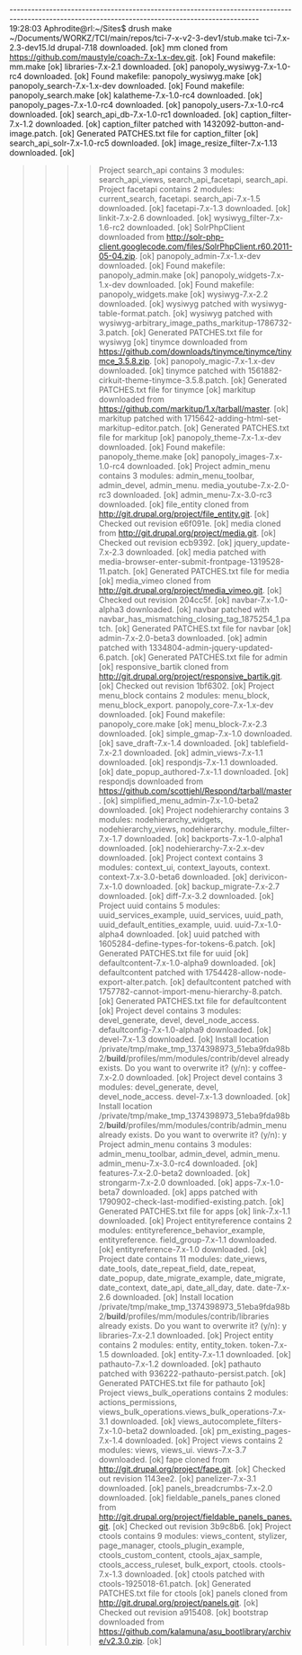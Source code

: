 --------------------------------------------------------------------------------------------------------------------------------------------------- 19:28:03
Aphrodite@rl:~/Sites$ drush make ~/Documents/WORKZ/TCI/main/repos/tci-7-x-v2-3-dev1/stub.make tci-7.x-2.3-dev15.ld
drupal-7.18 downloaded.                                                                                                                          [ok]
mm cloned from https://github.com/maustyle/coach-7.x-1.x-dev.git.                                                                                [ok]
Found makefile: mm.make                                                                                                                          [ok]
libraries-7.x-2.1 downloaded.                                                                                                                    [ok]
panopoly_wysiwyg-7.x-1.0-rc4 downloaded.                                                                                                         [ok]
Found makefile: panopoly_wysiwyg.make                                                                                                            [ok]
panopoly_search-7.x-1.x-dev downloaded.                                                                                                          [ok]
Found makefile: panopoly_search.make                                                                                                             [ok]
kalatheme-7.x-1.0-rc4 downloaded.                                                                                                                [ok]
panopoly_pages-7.x-1.0-rc4 downloaded.                                                                                                           [ok]
panopoly_users-7.x-1.0-rc4 downloaded.                                                                                                           [ok]
search_api_db-7.x-1.0-rc1 downloaded.                                                                                                            [ok]
caption_filter-7.x-1.2 downloaded.                                                                                                               [ok]
caption_filter patched with 1432092-button-and-image.patch.                                                                                      [ok]
Generated PATCHES.txt file for caption_filter                                                                                                    [ok]
search_api_solr-7.x-1.0-rc5 downloaded.                                                                                                          [ok]
image_resize_filter-7.x-1.13 downloaded.                                                                                                         [ok]
 >>  >> Project search_api contains 3 modules: search_api_views, search_api_facetapi, search_api.
 >>  >> Project facetapi contains 2 modules: current_search, facetapi.
search_api-7.x-1.5 downloaded.                                                                                                                   [ok]
facetapi-7.x-1.3 downloaded.                                                                                                                     [ok]
linkit-7.x-2.6 downloaded.                                                                                                                       [ok]
wysiwyg_filter-7.x-1.6-rc2 downloaded.                                                                                                           [ok]
SolrPhpClient downloaded from http://solr-php-client.googlecode.com/files/SolrPhpClient.r60.2011-05-04.zip.                                      [ok]
panopoly_admin-7.x-1.x-dev downloaded.                                                                                                           [ok]
Found makefile: panopoly_admin.make                                                                                                              [ok]
panopoly_widgets-7.x-1.x-dev downloaded.                                                                                                         [ok]
Found makefile: panopoly_widgets.make                                                                                                            [ok]
wysiwyg-7.x-2.2 downloaded.                                                                                                                      [ok]
wysiwyg patched with wysiwyg-table-format.patch.                                                                                                 [ok]
wysiwyg patched with wysiwyg-arbitrary_image_paths_markitup-1786732-3.patch.                                                                     [ok]
Generated PATCHES.txt file for wysiwyg                                                                                                           [ok]
tinymce downloaded from https://github.com/downloads/tinymce/tinymce/tinymce_3.5.8.zip.                                                          [ok]
panopoly_magic-7.x-1.x-dev downloaded.                                                                                                           [ok]
tinymce patched with 1561882-cirkuit-theme-tinymce-3.5.8.patch.                                                                                  [ok]
Generated PATCHES.txt file for tinymce                                                                                                           [ok]
markitup downloaded from https://github.com/markitup/1.x/tarball/master.                                                                         [ok]
markitup patched with 1715642-adding-html-set-markitup-editor.patch.                                                                             [ok]
Generated PATCHES.txt file for markitup                                                                                                          [ok]
panopoly_theme-7.x-1.x-dev downloaded.                                                                                                           [ok]
Found makefile: panopoly_theme.make                                                                                                              [ok]
panopoly_images-7.x-1.0-rc4 downloaded.                                                                                                          [ok]
 >>  >> Project admin_menu contains 3 modules: admin_menu_toolbar, admin_devel, admin_menu.
media_youtube-7.x-2.0-rc3 downloaded.                                                                                                            [ok]
admin_menu-7.x-3.0-rc3 downloaded.                                                                                                               [ok]
file_entity cloned from http://git.drupal.org/project/file_entity.git.                                                                           [ok]
Checked out revision e6f091e.                                                                                                                    [ok]
media cloned from http://git.drupal.org/project/media.git.                                                                                       [ok]
Checked out revision ecb9392.                                                                                                                    [ok]
jquery_update-7.x-2.3 downloaded.                                                                                                                [ok]
media patched with media-browser-enter-submit-frontpage-1319528-11.patch.                                                                        [ok]
Generated PATCHES.txt file for media                                                                                                             [ok]
media_vimeo cloned from http://git.drupal.org/project/media_vimeo.git.                                                                           [ok]
Checked out revision 204cc5f.                                                                                                                    [ok]
navbar-7.x-1.0-alpha3 downloaded.                                                                                                                [ok]
navbar patched with navbar_has_mismatching_closing_tag_1875254_1.patch.                                                                          [ok]
Generated PATCHES.txt file for navbar                                                                                                            [ok]
admin-7.x-2.0-beta3 downloaded.                                                                                                                  [ok]
admin patched with 1334804-admin-jquery-updated-6.patch.                                                                                         [ok]
Generated PATCHES.txt file for admin                                                                                                             [ok]
responsive_bartik cloned from http://git.drupal.org/project/responsive_bartik.git.                                                               [ok]
Checked out revision 1bf6302.                                                                                                                    [ok]
 >>  >> Project menu_block contains 2 modules: menu_block, menu_block_export.
panopoly_core-7.x-1.x-dev downloaded.                                                                                                            [ok]
Found makefile: panopoly_core.make                                                                                                               [ok]
menu_block-7.x-2.3 downloaded.                                                                                                                   [ok]
simple_gmap-7.x-1.0 downloaded.                                                                                                                  [ok]
save_draft-7.x-1.4 downloaded.                                                                                                                   [ok]
tablefield-7.x-2.1 downloaded.                                                                                                                   [ok]
admin_views-7.x-1.1 downloaded.                                                                                                                  [ok]
respondjs-7.x-1.1 downloaded.                                                                                                                    [ok]
date_popup_authored-7.x-1.1 downloaded.                                                                                                          [ok]
respondjs downloaded from https://github.com/scottjehl/Respond/tarball/master.                                                                   [ok]
simplified_menu_admin-7.x-1.0-beta2 downloaded.                                                                                                  [ok]
 >> Project nodehierarchy contains 3 modules: nodehierarchy_widgets, nodehierarchy_views, nodehierarchy.
module_filter-7.x-1.7 downloaded.                                                                                                                [ok]
backports-7.x-1.0-alpha1 downloaded.                                                                                                             [ok]
nodehierarchy-7.x-2.x-dev downloaded.                                                                                                            [ok]
 >> Project context contains 3 modules: context_ui, context_layouts, context.
context-7.x-3.0-beta6 downloaded.                                                                                                                [ok]
derivicon-7.x-1.0 downloaded.                                                                                                                    [ok]
backup_migrate-7.x-2.7 downloaded.                                                                                                               [ok]
diff-7.x-3.2 downloaded.                                                                                                                         [ok]
 >>  >> Project uuid contains 5 modules: uuid_services_example, uuid_services, uuid_path, uuid_default_entities_example, uuid.
uuid-7.x-1.0-alpha4 downloaded.                                                                                                                  [ok]
uuid patched with 1605284-define-types-for-tokens-6.patch.                                                                                       [ok]
Generated PATCHES.txt file for uuid                                                                                                              [ok]
defaultcontent-7.x-1.0-alpha9 downloaded.                                                                                                        [ok]
defaultcontent patched with 1754428-allow-node-export-alter.patch.                                                                               [ok]
defaultcontent patched with 1757782-cannot-import-menu-hierarchy-8.patch.                                                                        [ok]
Generated PATCHES.txt file for defaultcontent                                                                                                    [ok]
 >>  >> Project devel contains 3 modules: devel_generate, devel, devel_node_access.
defaultconfig-7.x-1.0-alpha9 downloaded.                                                                                                         [ok]
devel-7.x-1.3 downloaded.                                                                                                                        [ok]
 >> Install location /private/tmp/make_tmp_1374398973_51eba9fda98b2/__build__/profiles/mm/modules/contrib/devel already exists. Do you want to overwrite it? (y/n):
 >> y
coffee-7.x-2.0 downloaded.                                                                                                                       [ok]
 >> Project devel contains 3 modules: devel_generate, devel, devel_node_access.
devel-7.x-1.3 downloaded.                                                                                                                        [ok]
 >> Install location /private/tmp/make_tmp_1374398973_51eba9fda98b2/__build__/profiles/mm/modules/contrib/admin_menu already exists. Do you want to overwrite it? (y/n): y
 >> Project admin_menu contains 3 modules: admin_menu_toolbar, admin_devel, admin_menu.
admin_menu-7.x-3.0-rc4 downloaded.                                                                                                               [ok]
features-7.x-2.0-beta2 downloaded.                                                                                                               [ok]
strongarm-7.x-2.0 downloaded.                                                                                                                    [ok]
apps-7.x-1.0-beta7 downloaded.                                                                                                                   [ok]
apps patched with 1790902-check-last-modified-existing.patch.                                                                                    [ok]
Generated PATCHES.txt file for apps                                                                                                              [ok]
link-7.x-1.1 downloaded.                                                                                                                         [ok]
 >>  >> Project entityreference contains 2 modules: entityreference_behavior_example, entityreference.
field_group-7.x-1.1 downloaded.                                                                                                                  [ok]
entityreference-7.x-1.0 downloaded.                                                                                                              [ok]
 >>  >> Project date contains 11 modules: date_views, date_tools, date_repeat_field, date_repeat, date_popup, date_migrate_example, date_migrate, date_context, date_api, date_all_day, date.
date-7.x-2.6 downloaded.                                                                                                                         [ok]
 >>  >> Install location /private/tmp/make_tmp_1374398973_51eba9fda98b2/__build__/profiles/mm/modules/contrib/libraries already exists. Do you want to overwrite it? (y/n): y
libraries-7.x-2.1 downloaded.                                                                                                                    [ok]
 >>  >> Project entity contains 2 modules: entity, entity_token.
token-7.x-1.5 downloaded.                                                                                                                        [ok]
entity-7.x-1.1 downloaded.                                                                                                                       [ok]
pathauto-7.x-1.2 downloaded.                                                                                                                     [ok]
pathauto patched with 936222-pathauto-persist.patch.                                                                                             [ok]
Generated PATCHES.txt file for pathauto                                                                                                          [ok]
>>  >> Project views_bulk_operations contains 2 modules: actions_permissions, views_bulk_operations.views_bulk_operations-7.x-3.1 downloaded.                                                                                                        [ok]
views_autocomplete_filters-7.x-1.0-beta2 downloaded.                                                                                             [ok]
pm_existing_pages-7.x-1.4 downloaded.                                                                                                            [ok]
 >>  >> Project views contains 2 modules: views, views_ui.
views-7.x-3.7 downloaded.                                                                                                                        [ok]
fape cloned from http://git.drupal.org/project/fape.git.                                                                                         [ok]
Checked out revision 1143ee2.                                                                                                                    [ok]
panelizer-7.x-3.1 downloaded.                                                                                                                    [ok]
panels_breadcrumbs-7.x-2.0 downloaded.                                                                                                           [ok]
fieldable_panels_panes cloned from http://git.drupal.org/project/fieldable_panels_panes.git.                                                     [ok]
Checked out revision 3b9c8b6.                                                                                                                    [ok]
 >>  >> Project ctools contains 9 modules: views_content, stylizer, page_manager, ctools_plugin_example, ctools_custom_content, ctools_ajax_sample, ctools_access_ruleset, bulk_export, ctools.
ctools-7.x-1.3 downloaded.                                                                                                                       [ok]
ctools patched with ctools-1925018-61.patch.                                                                                                     [ok]
Generated PATCHES.txt file for ctools                                                                                                            [ok]
panels cloned from http://git.drupal.org/project/panels.git.                                                                                     [ok]
Checked out revision a915408.                                                                                                                    [ok]
bootstrap downloaded from https://github.com/kalamuna/asu_bootlibrary/archive/v2.3.0.zip.                                                        [ok]
